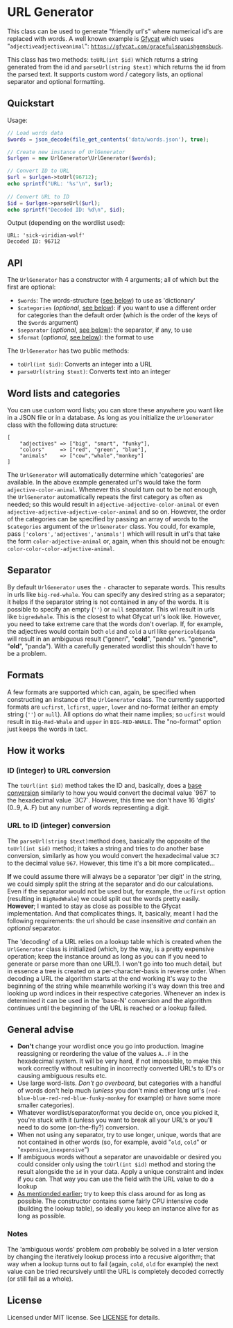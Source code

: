 # URL Generator

This class can be used to generate "friendly url's" where numerical id's are replaced with words. A well known example is [Gfycat]([https://gfycat.com/about](https://gfycat.com/about)) which uses "`adjectiveadjectiveanimal`": [`https://gfycat.com/gracefulspanishgemsbuck`](https://gfycat.com/gracefulspanishgemsbuck).

This class has two methods: `toURL(int $id)` which returns a string generated from the id and `parseUrl(string $text)` which returns the id from the parsed text. It supports custom word / category lists, an optional separator and optional formatting.

## Quickstart

Usage:

```php
// Load words data
$words = json_decode(file_get_contents('data/words.json'), true);

// Create new instance of UrlGenerator
$urlgen = new UrlGenerator\UrlGenerator($words);

// Convert ID to URL
$url = $urlgen->toUrl(96712);
echo sprintf("URL: '%s'\n", $url);
    
// Convert URL to ID
$id = $urlgen->parseUrl($url);
echo sprintf("Decoded ID: %d\n", $id);
```

Output (depending on the wordlist used):

```
URL: 'sick-viridian-wolf'
Decoded ID: 96712
```

## API

The `UrlGenerator` has a constructor with 4 arguments; all of which but the first are optional:

- `$words`: The words-structure ([see below](#word-lists-and-categories)) to use as 'dictionary'
- `$categories` (*optional*, [see below](#word-lists-and-categories)): if you want to use a different order for categories than the default order (which is the order of the keys of the `$words` argument)
- `$separator` (*optional*, [see below](#separator)): the separator, if any, to use
- `$format` (*optional*, [see below](#formats)): the format to use

The `UrlGenerator` has two public methods:

- `toUrl(int $id)`: Converts an integer into a URL
- `parseUrl(string $text)`: Converts text into an integer

    
## Word lists and categories

You can use custom word lists; you can store these anywhere you want like in a JSON file or in a database. As long as you initialize the `UrlGenerator` class with the following data structure:

    [
        "adjectives" => ["big", "smart", "funky"],
        "colors"     => ["red", "green", "blue"],
        "animals"    => ["cow","whale","monkey"]
    ]

The `UrlGenerator` will automatically determine which 'categories' are available. In the above example generated url's would take the form `adjective-color-animal`. Whenever this should turn out to be not enough, the `UrlGenerator` automatically repeats the first category as often as needed; so this would result in `adjective-adjective-color-animal` or even `adjective-adjective-adjective-color-animal` and so on. However, the order of the categories can be specified by passing an array of words to the `$categories` argument of the `UrlGenerator` class. You could, for example, pass `['colors','adjectives','animals']` which will result in url's that take the form `color-adjective-animal` or, again, when this should not be enough: `color-color-color-adjective-animal`.

## Separator

By default `UrlGenerator` uses the `-` character to separate words. This results in urls like `big-red-whale`. You can specify any desired string as a separator; it helps if the separator string is not contained in any of the words. It is possible to specify an empty (`''`) or `null` separator. This wil result in urls like `bigredwhale`. This is the closest to what Gfycat url's look like. However, you need to take extreme care that the words don't overlap. If, for example, the adjectives would contain both `old` and `cold` a url like `genericoldpanda` will result in an ambiguous result ("generi", "**cold**", "panda" vs. "generi**c"**, "**old**", "panda"). With a carefully generated wordlist this shouldn't have to be a problem.

## Formats

A few formats are supported which can, again, be specified when constructing an instance of the `UrlGenerator` class. The currently supported formats are `ucfirst`, `lcfirst`, `upper`, `lower` and no-format (either an empty string (`''`) or `null`). All options do what their name implies; so `ucfirst` would result in `Big-Red-Whale` and `upper` in `BIG-RED-WHALE`. The "no-format" option just keeps the words in tact.

## How it works

### ID (integer) to URL conversion

The `toUrl(int $id)` method takes the ID and, basically, does a [base conversion]([https://en.wikipedia.org/wiki/Numeral_system](https://en.wikipedia.org/wiki/Numeral_system)) similarly to how you would convert the decimal value `967` to the hexadecimal value `3C7`.  However, this time we don't have 16 'digits' (0..9, A..F) but any number of words representing a digit.

### URL to ID (integer) conversion

The `parseUrl(string $text)`method does, basically the opposite of the `toUrl(int $id)` method; it takes a string and tries to do another base conversion, similarly as how you would convert the hexadecimal value `3C7` to the decimal value `967`. However, this time it's a bit more complicated...

**If** we could assume there will always be a separator 'per digit' in the string, we could simply split the string at the separator and do our calculations. Even if the separator would not be used but, for example, the `ucfirst` option (resulting in `BigRedWhale`) we could split out the words pretty easily. **However**; I wanted to stay as close as possible to the Gfycat implementation. And that complicates things. It, basically, meant I had the following requirements: the url should be case insensitive *and* contain an *optional* separator.

The 'decoding' of a URL relies on a lookup table which is created when the `UrlGenerator` class is initialized (which, by the way, is a pretty expensive operation; keep the instance around as long as you can if you need to generate or parse more than one URL!). I won't go into too much detail, but in essence a tree is created on a per-character-basis in reverse order. When decoding a URL the algorithm starts at the end working it's way to the beginning of the string while meanwhile working it's way down this tree and looking up word indices in their respective categories. Whenever an index is determined it can be used in the 'base-N' conversion and the algorithm continues until the beginning of the URL is reached or a lookup failed.

## General advise

- **Don't** change your wordlist once you go into production. Imagine reassigning or reordering the value of the values `A..F` in the hexadecimal system. It will be very hard, if not impossible, to make this work correctly without resulting in incorrectly converted URL's to ID's or causing ambiguous results etc.
- Use large word-lists. *Don't go overboard*, but categories with a handful of words don't help much (*unless* you don't mind either long url's (`red-blue-blue-red-red-blue-funky-monkey` for example) or have some more smaller categories).
- Whatever wordlist/separator/format you decide on, once you picked it, you're stuck with it (unless you want to break all your URL's or you'll need to do some (on-the-fly?) conversion.
- When not using any separator, try to use longer, unique, words that are not contained in other words (so, for example, avoid "`old`, `cold`" or "`expensive`,`inexpensive`")
- If ambiguous words without a separator are unavoidable or desired you could consider only using the `toUrl(int $id)` method and storing the result alongside the `id` in your data. Apply a unique constraint and index if you can. That way you can use the field with the URL value to do a lookup
- [As mentionded earlier](#url-to-id-integer-conversion); try to keep this class around for as long as possible. The constructor contains some fairly CPU intensive code (building the lookup table), so ideally you keep an instance alive for as long as possible.

### Notes
The 'ambiguous words' problem _can_ probably be solved in a later version by changing the iteratively lookup process into a recusive algorithm; that way when a lookup turns out to fail (again, `cold`, `old` for example) the next value can be tried recursively until the URL is completely decoded correctly (or still fail as a whole).

## License

Licensed under MIT license. See [LICENSE](LICENSE) for details.